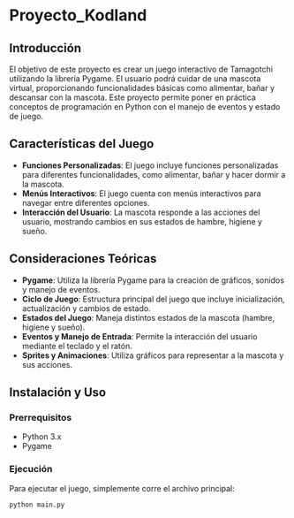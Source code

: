 # Proyecto_Kodland

## Introducción

El objetivo de este proyecto es crear un juego interactivo de Tamagotchi utilizando la librería Pygame. El usuario podrá cuidar de una mascota virtual, proporcionando funcionalidades básicas como alimentar, bañar y descansar con la mascota. Este proyecto permite poner en práctica conceptos de programación en Python con el manejo de eventos y estado de juego.

## Características del Juego

- **Funciones Personalizadas**: El juego incluye funciones personalizadas para diferentes funcionalidades, como alimentar, bañar y hacer dormir a la mascota.
- **Menús Interactivos**: El juego cuenta con menús interactivos para navegar entre diferentes opciones.
- **Interacción del Usuario**: La mascota responde a las acciones del usuario, mostrando cambios en sus estados de hambre, higiene y sueño.

## Consideraciones Teóricas

- **Pygame**: Utiliza la librería Pygame para la creación de gráficos, sonidos y manejo de eventos.
- **Ciclo de Juego**: Estructura principal del juego que incluye inicialización, actualización y cambios de estado.
- **Estados del Juego**: Maneja distintos estados de la mascota (hambre, higiene y sueño).
- **Eventos y Manejo de Entrada**: Permite la interacción del usuario mediante el teclado y el ratón.
- **Sprites y Animaciones**: Utiliza gráficos para representar a la mascota y sus acciones.


## Instalación y Uso

### Prerrequisitos

- Python 3.x
- Pygame

### Ejecución

Para ejecutar el juego, simplemente corre el archivo principal:
```sh
python main.py
```
